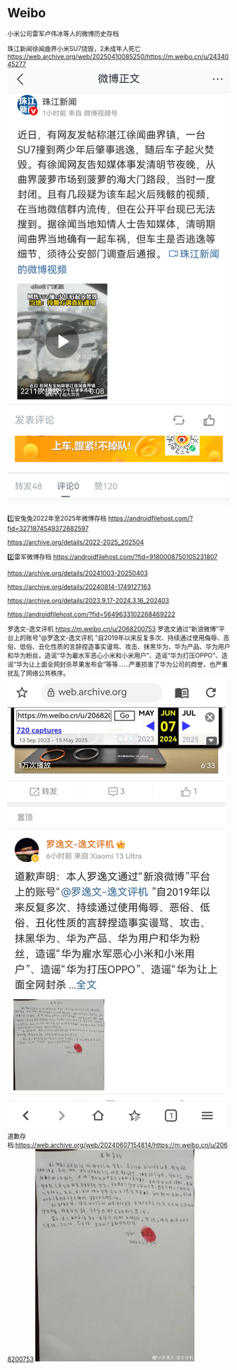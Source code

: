 # Weibo
小米公司雷军卢伟冰等人的微博历史存档

珠江新闻徐闻曲界小米SU7烧毁，2未成年人死亡
https://web.archive.org/web/20250410085250/https://m.weibo.cn/u/2434045277
![珠江新闻当日报道](https://github.com/MoslinZ/Weibo/blob/main/5153908667189681.jpg)

1️⃣安兔兔2022年至2025年微博存档
https://androidfilehost.com/?fid=3271874549372682597

https://archive.org/details/2022-2025_202504

2️⃣雷军微博存档
https://androidfilehost.com/?fid=9180008750105231807

https://archive.org/details/20241003-20250403

https://archive.org/details/20240814-1749127163

https://archive.org/details/2023.9.17-2024.3.16_202403

https://androidfilehost.com/?fid=5649633102268469222

罗逸文-逸文评机
https://m.weibo.cn/u/2068200753
罗逸文通过“新浪微博”平台上的账号“@罗逸文-逸文评机 ”自2019年以来反复多次、持续通过使用侮辱、恶俗、低俗、丑化性质的言辞捏造事实谩骂、攻击、抹黑华为、华为产品、华为用户和华为粉丝，造谣“华为雇水军恶心小米和小米用户”、造谣“华为打压OPPO”、造谣“华为让上面全网封杀苹果发布会”等等……严重损害了华为公司的商誉，也严重扰乱了网络公共秩序。
![罗逸文道歉](https://github.com/MoslinZ/Weibo/blob/main/837084003248832.jpg)
道歉存档:https://web.archive.org/web/20240607154814/https://m.weibo.cn/u/2068200753
![罗逸文道歉](https://github.com/MoslinZ/Weibo/blob/main/7b463d31gy1hqgxyovneaj22402tc7wh.jpg)

